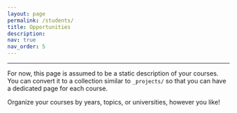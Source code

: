 ```yaml
---
layout: page
permalink: /students/
title: Opportunities
description: 
nav: true
nav_order: 5
---
```


---

For now, this page is assumed to be a static description of your courses. You can convert it to a collection similar to `_projects/` so that you can have a dedicated page for each course.

Organize your courses by years, topics, or universities, however you like!
